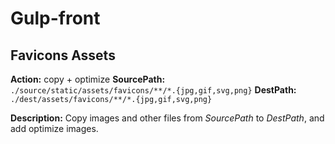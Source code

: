 # Gulp-front 
## Favicons Assets

**Action:** copy + optimize
**SourcePath:** `./source/static/assets/favicons/**/*.{jpg,gif,svg,png}`
**DestPath:** `./dest/assets/favicons/**/*.{jpg,gif,svg,png}`

**Description:** Copy images and other files from *SourcePath* to *DestPath*, and add optimize images.
